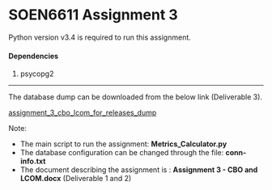 # SOEN6611 Assignment 3

Python version v3.4 is required to run this assignment.

#### Dependencies

1. psycopg2

****
The database dump can be downloaded from the below link (Deliverable 3).

[assignment_3_cbo_lcom_for_releases_dump]()

Note:

* The main script to run the assignment:  **Metrics_Calculator.py**
* The database configuration can be changed through the file: **conn-info.txt**
* The document describing the assignment is : **Assignment 3 - CBO and LCOM.docx** (Deliverable 1 and 2)
